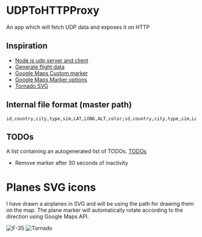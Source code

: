 # UDPToHTTPProxy
An app which will fetch UDP data and exposes it on HTTP

## Inspiration
* [Node js udp server and client](http://www.hacksparrow.com/node-js-udp-server-and-client-example.html)
* [Generate flight data](http://www.findlatitudeandlongitude.com/click-lat-lng-list/#.VlnNsN8ve_A)  
* [Google Maps Custom marker](https://developers.google.com/maps/documentation/javascript/examples/marker-symbol-custom)
* [Google Maps Marker options](https://developers.google.com/maps/documentation/javascript/reference#MarkerOptions)
* [Tornado SVG](https://da.wikipedia.org/wiki/Panavia_Tornado#/media/File:Panavia_Tornado_IDS.svg)


## Internal file format (master path)
```
id,country,city,type,sim,LAT,LONG,ALT,color;id,country,city,type,sim,LAT,LONG,ALT,color
```

## TODOs
A list containing an autogenerated list of TODOs.
[TODOs](udptohttpproxy.md)
*	Remove marker after 30 seconds of inactivity



# Planes SVG icons
I have drawn a airplanes in SVG and will be using the path for drawing them on the map.
The plane marker will automatically rotate according to the direction using Google Maps API.

![F-35](https://cdn.rawgit.com/netsi1964/UDPToHTTPProxy/master/planes/f35_min.svg)
![Tornado](https://cdn.rawgit.com/netsi1964/UDPToHTTPProxy/master/planes/tornado_min.svg)
